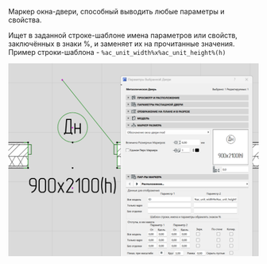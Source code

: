 Маркер окна-двери, способный выводить любые параметры и свойства.

Ищет в заданной строке-шаблоне имена параметров или свойств, заключённых в знаки %, и заменяет их на прочитанные значения.
Пример строки-шаблона - `%ac_unit_width%х%ac_unit_height%(h)`

![](https://github.com/kuvbur/gdl_bibl/blob/master/wiki/mark/mark_1.png)
